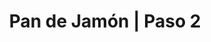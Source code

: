 ---
layout: culinary-blog-template/culinary-blog-course
title: Pan de Jamón | Paso 2
identifier: step2
video: 
    source: https://www.youtube.com/embed/6dsJYcgce_Y?autoplay=0&fs=0&iv_load_policy=3&showinfo=0&rel=0&cc_load_policy=0&start=0&end=0&origin=https://youtubeembedcode.com
    external: true
page-image: #Imagen para redes sociales
recipe:
  - title: Mezcla y amasado
    texts: 
         - title: 1. Mezcla (agua y levadura, huevos, leche, azúcar y harina)
         - text:  En un envase disuelve la levadura en veinte (20) gramos de agua de los sesenta y siete (67) gramos de la receta.
         - text: En otro envase mezcla el resto del agua con la leche en polvo, el huevo y la azúcar hasta disolver.
         - text: En un envase coloca la harina e incorpora la levadura disuelta y luego la mezcla de agua, leche, huevos y azúcar. Mezcla hasta obtener una textura homogénea.
         - title: 2. Amasado (hasta desarrollar el gluten)   
         - text:  En un envase disuelve la levadura en veinte (20) gramos de agua de los sesenta y siete (67) gramos de la receta.
         - text: En otro envase mezcla el resto del agua con la leche en polvo, el huevo y la azúcar hasta disolver.
         - text: En un envase coloca la harina e incorpora la levadura disuelta y luego la mezcla de agua, leche, huevos y azúcar. Mezcla hasta obtener una textura homogénea.
---